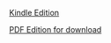 [Kindle Edition](https://www.amazon.com/dp/B08JD3KZNY)  

[PDF Edition for download](https://danelh.github.io/proverbs.pdf)
